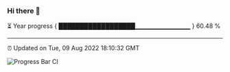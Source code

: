 ### Hi there 👋

⏳ Year progress { ██████████████████▁▁▁▁▁▁▁▁▁▁▁▁ } 60.48 %

---

⏰ Updated on Tue, 09 Aug 2022 18:10:32 GMT

![Progress Bar CI](https://github.com/Shyam-Makwana/GitHub-Actions-Demo/workflows/Progress%20Bar%20CI/badge.svg)
